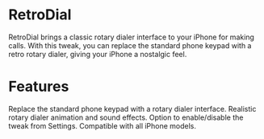 # RetroDial
RetroDial brings a classic rotary dialer interface to your iPhone for making calls. With this tweak, you can replace the standard phone keypad with a retro rotary dialer, giving your iPhone a nostalgic feel.


# Features
Replace the standard phone keypad with a rotary dialer interface.
Realistic rotary dialer animation and sound effects.
Option to enable/disable the tweak from Settings.
Compatible with all iPhone models.
